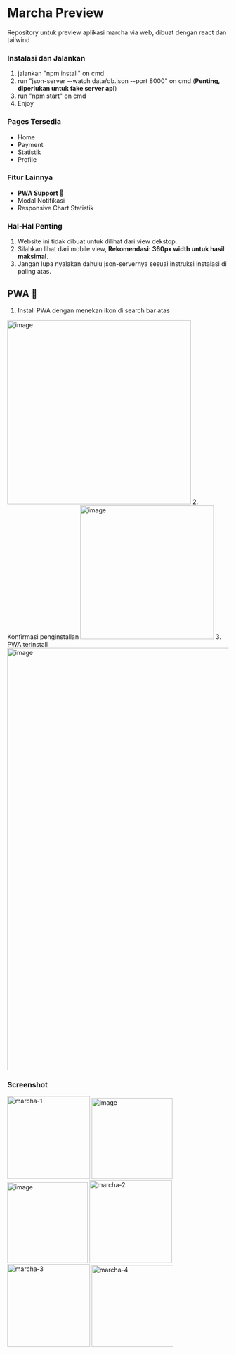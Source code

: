 # Marcha Preview
Repository untuk preview aplikasi marcha via web, dibuat dengan react dan tailwind

### Instalasi dan Jalankan ###
1. jalankan "npm install" on cmd
2. run "json-server --watch data/db.json --port 8000" on cmd (<b>Penting, diperlukan untuk fake server api</b>)
3. run "npm start" on cmd
4. Enjoy

### Pages Tersedia ###
<ul>
  <li>Home</li> 
  <li>Payment</li>
  <li>Statistik</li>
  <li>Profile</li>
</ul>

### Fitur Lainnya ###
<ul>
  <li><b>PWA Support 🎉 </b></li>
  <li>Modal Notifikasi</li>
  <li>Responsive Chart Statistik</li>
</ul>

### Hal-Hal Penting ###
1. Website ini tidak dibuat untuk dilihat dari view dekstop.
2. Silahkan lihat dari mobile view, <b>Rekomendasi: 360px width untuk hasil maksimal.</b>
3. Jangan lupa nyalakan dahulu json-servernya sesuai instruksi instalasi di paling atas.

## PWA 🎉 ##
1. Install PWA dengan menekan ikon di search bar atas
<img width="418" alt="image" src="https://user-images.githubusercontent.com/70552996/162630484-daaacd18-9ef4-4e3d-b994-14d5140872a9.png">
2. Konfirmasi penginstallan
<img width="304" alt="image" src="https://user-images.githubusercontent.com/70552996/162630543-304670de-66dd-42c1-83aa-10e108593972.png">
3. PWA terinstall
<img width="960" alt="image" src="https://user-images.githubusercontent.com/70552996/162630721-f4d79ff6-8275-4a7b-8183-047249589bc6.png">

### Screenshot ###
<img width="188" alt="marcha-1" src="https://user-images.githubusercontent.com/70552996/161523352-8bf094df-d263-4112-92de-dafa4ff8cf6b.png">
<img width="184" alt="image" src="https://user-images.githubusercontent.com/70552996/162630208-15de3844-993c-4450-8ac1-c8fb8555ea99.png">
<img width="183" alt="image" src="https://user-images.githubusercontent.com/70552996/162630233-4b6574ca-e4ac-4d04-bddb-f1c40777460a.png">
<img width="188" alt="marcha-2" src="https://user-images.githubusercontent.com/70552996/161523365-e195ab9a-780b-40fb-8be2-781ed4cc0849.png">
<img width="188" alt="marcha-3" src="https://user-images.githubusercontent.com/70552996/161523380-7812e196-de0c-4d4b-96ef-3db27b587c5b.png">
<img width="186" alt="marcha-4" src="https://user-images.githubusercontent.com/70552996/161523398-46ad0d88-ed7c-49dd-be64-ce4e5569f0cf.png">
